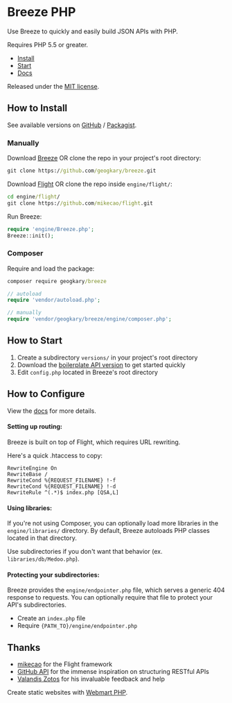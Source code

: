 # Breeze PHP

Use Breeze to quickly and easily build JSON APIs with PHP.

Requires PHP 5.5 or greater.

- [Install](https://github.com/geogkary/breeze/tree/dev#how-to-install)
- [Start](https://github.com/geogkary/breeze/tree/dev#how-to-start)
- [Docs](https://github.com/geogkary/breeze/tree/dev#how-to-configure)

Released under the [MIT license](https://github.com/geogkary/breeze/blob/dev/LICENSE.md).

## How to Install

See available versions on [GitHub](...) / [Packagist](...).

### Manually

Download [Breeze](https://github.com/geogkary/breeze/archive/master.zip) OR clone the repo in your project's root directory:

```cmd
git clone https://github.com/geogkary/breeze.git
```

Download [Flight](...) OR clone the repo inside `engine/flight/`:

```cmd
cd engine/flight/
git clone https://github.com/mikecao/flight.git
```

Run Breeze:

```php
require 'engine/Breeze.php';
Breeze::init();
```

### Composer

Require and load the package:

```cmd
composer require geogkary/breeze
```

```php
// autoload
require 'vendor/autoload.php';

// manually
require 'vendor/geogkary/breeze/engine/composer.php';
```

## How to Start

1. Create a subdirectory `versions/` in your project's root directory
2. Download the [boilerplate API version](https://github.com/geogkary/breeze/archive/boilerplate.zip) to get started quickly
3. Edit `config.php` located in Breeze's root directory

## How to Configure

View the [docs](https://breezephp.com/docs) for more details.

#### Setting up routing:

Breeze is built on top of Flight, which requires URL rewriting.

Here's a quick .htaccess to copy:

```
RewriteEngine On
RewriteBase /
RewriteCond %{REQUEST_FILENAME} !-f
RewriteCond %{REQUEST_FILENAME} !-d
RewriteRule ^(.*)$ index.php [QSA,L]
```

#### Using libraries:

If you're not using Composer, you can optionally load more libraries in the `engine/libraries/` directory. By default, Breeze autoloads PHP classes located in that directory.

Use subdirectories if you don't want that behavior (ex. `libraries/db/Medoo.php`).

#### Protecting your subdirectories:

Breeze provides the `engine/endpointer.php` file, which serves a generic 404 response to requests. You can optionally require that file to protect your API's subdirectories.

- Create an `index.php` file
- Require `{PATH_TO}/engine/endpointer.php`

## Thanks

- [mikecao](https://github.com/mikecao) for the Flight framework
- [GitHub API](https://developer.github.com/v3/) for the immense inspiration on structuring RESTful APIs
- [Valandis Zotos](https://github.com/BalzoT) for his invaluable feedback and help

Create static websites with [Webmart PHP](https://github.com/geogkary/webmart).
